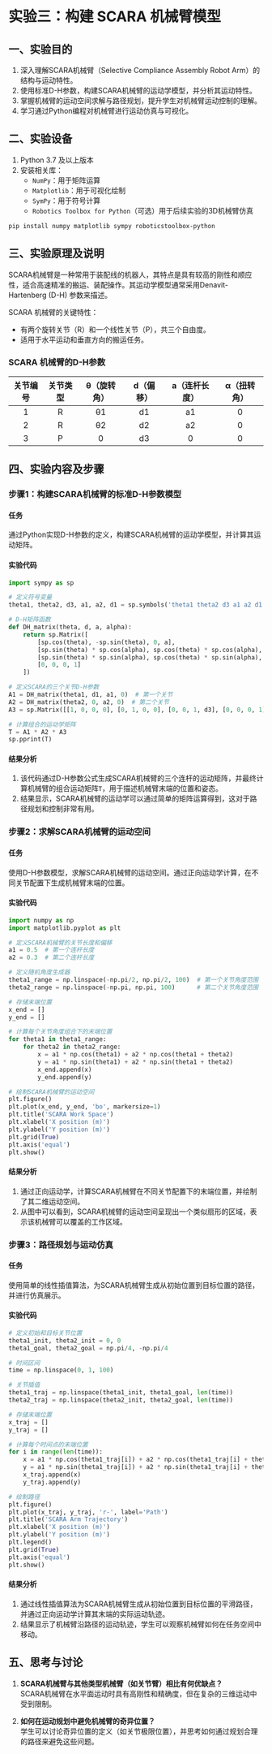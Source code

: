 # 实验三：构建 SCARA 机械臂模型

## 一、实验目的

1. 深入理解SCARA机械臂（Selective Compliance Assembly Robot Arm）的结构与运动特性。
2. 使用标准D-H参数，构建SCARA机械臂的运动学模型，并分析其运动特性。
3. 掌握机械臂的运动空间求解与路径规划，提升学生对机械臂运动控制的理解。
4. 学习通过Python编程对机械臂进行运动仿真与可视化。

## 二、实验设备

1. Python 3.7 及以上版本
2. 安装相关库：
   - `NumPy`：用于矩阵运算
   - `Matplotlib`：用于可视化绘制
   - `SymPy`：用于符号计算
   - `Robotics Toolbox for Python`（可选）用于后续实验的3D机械臂仿真

```bash
pip install numpy matplotlib sympy roboticstoolbox-python
```

## 三、实验原理及说明

SCARA机械臂是一种常用于装配线的机器人，其特点是具有较高的刚性和顺应性，适合高速精准的搬运、装配操作。其运动学模型通常采用Denavit-Hartenberg (D-H) 参数来描述。

SCARA 机械臂的关键特性：
- 有两个旋转关节（R）和一个线性关节（P），共三个自由度。
- 适用于水平运动和垂直方向的搬运任务。

### SCARA 机械臂的D-H参数

| 关节编号 | 关节类型 | θ（旋转角） | d（偏移） | a（连杆长度） | α（扭转角） |
| :--: | :--: | :--: | :--: | :--: | :--: |
| 1 | R | θ1 | d1 | a1 | 0 |
| 2 | R | θ2 | d2 | a2 | 0 |
| 3 | P | 0 | d3 | 0 | 0 |

## 四、实验内容及步骤

### 步骤1：构建SCARA机械臂的标准D-H参数模型

#### 任务

通过Python实现D-H参数的定义，构建SCARA机械臂的运动学模型，并计算其运动矩阵。

#### 实验代码

```python
import sympy as sp

# 定义符号变量
theta1, theta2, d3, a1, a2, d1 = sp.symbols('theta1 theta2 d3 a1 a2 d1')

# D-H矩阵函数
def DH_matrix(theta, d, a, alpha):
    return sp.Matrix([
        [sp.cos(theta), -sp.sin(theta), 0, a],
        [sp.sin(theta) * sp.cos(alpha), sp.cos(theta) * sp.cos(alpha), -sp.sin(alpha), -sp.sin(alpha) * d],
        [sp.sin(theta) * sp.sin(alpha), sp.cos(theta) * sp.sin(alpha), sp.cos(alpha), sp.cos(alpha) * d],
        [0, 0, 0, 1]
    ])

# 定义SCARA的三个关节D-H参数
A1 = DH_matrix(theta1, d1, a1, 0)  # 第一个关节
A2 = DH_matrix(theta2, 0, a2, 0)  # 第二个关节
A3 = sp.Matrix([[1, 0, 0, 0], [0, 1, 0, 0], [0, 0, 1, d3], [0, 0, 0, 1]])  # 第三个关节（平移）

# 计算组合的运动学矩阵
T = A1 * A2 * A3
sp.pprint(T)
```

#### 结果分析

1. 该代码通过D-H参数公式生成SCARA机械臂的三个连杆的运动矩阵，并最终计算机械臂的组合运动矩阵`T`，用于描述机械臂末端的位置和姿态。
2. 结果显示，SCARA机械臂的运动学可以通过简单的矩阵运算得到，这对于路径规划和控制非常有用。

### 步骤2：求解SCARA机械臂的运动空间

#### 任务

使用D-H参数模型，求解SCARA机械臂的运动空间。通过正向运动学计算，在不同关节配置下生成机械臂末端的位置。

#### 实验代码

```python
import numpy as np
import matplotlib.pyplot as plt

# 定义SCARA机械臂的关节长度和偏移
a1 = 0.5  # 第一个连杆长度
a2 = 0.3  # 第二个连杆长度

# 定义随机角度生成器
theta1_range = np.linspace(-np.pi/2, np.pi/2, 100)  # 第一个关节角度范围
theta2_range = np.linspace(-np.pi, np.pi, 100)      # 第二个关节角度范围

# 存储末端位置
x_end = []
y_end = []

# 计算每个关节角度组合下的末端位置
for theta1 in theta1_range:
    for theta2 in theta2_range:
        x = a1 * np.cos(theta1) + a2 * np.cos(theta1 + theta2)
        y = a1 * np.sin(theta1) + a2 * np.sin(theta1 + theta2)
        x_end.append(x)
        y_end.append(y)

# 绘制SCARA机械臂的运动空间
plt.figure()
plt.plot(x_end, y_end, 'bo', markersize=1)
plt.title('SCARA Work Space')
plt.xlabel('X position (m)')
plt.ylabel('Y position (m)')
plt.grid(True)
plt.axis('equal')
plt.show()
```

#### 结果分析

1. 通过正向运动学，计算SCARA机械臂在不同关节配置下的末端位置，并绘制了其二维运动空间。
2. 从图中可以看到，SCARA机械臂的运动空间呈现出一个类似扇形的区域，表示该机械臂可以覆盖的工作区域。

### 步骤3：路径规划与运动仿真

#### 任务

使用简单的线性插值算法，为SCARA机械臂生成从初始位置到目标位置的路径，并进行仿真展示。

#### 实验代码

```python
# 定义初始和目标关节位置
theta1_init, theta2_init = 0, 0
theta1_goal, theta2_goal = np.pi/4, -np.pi/4

# 时间区间
time = np.linspace(0, 1, 100)

# 关节插值
theta1_traj = np.linspace(theta1_init, theta1_goal, len(time))
theta2_traj = np.linspace(theta2_init, theta2_goal, len(time))

# 存储末端位置
x_traj = []
y_traj = []

# 计算每个时间点的末端位置
for i in range(len(time)):
    x = a1 * np.cos(theta1_traj[i]) + a2 * np.cos(theta1_traj[i] + theta2_traj[i])
    y = a1 * np.sin(theta1_traj[i]) + a2 * np.sin(theta1_traj[i] + theta2_traj[i])
    x_traj.append(x)
    y_traj.append(y)

# 绘制路径
plt.figure()
plt.plot(x_traj, y_traj, 'r-', label='Path')
plt.title('SCARA Arm Trajectory')
plt.xlabel('X position (m)')
plt.ylabel('Y position (m)')
plt.legend()
plt.grid(True)
plt.axis('equal')
plt.show()
```

#### 结果分析

1. 通过线性插值算法为SCARA机械臂生成从初始位置到目标位置的平滑路径，并通过正向运动学计算其末端的实际运动轨迹。
2. 结果显示了机械臂沿路径的运动轨迹，学生可以观察机械臂如何在任务空间中移动。

## 五、思考与讨论

1. **SCARA机械臂与其他类型机械臂（如关节臂）相比有何优缺点？**  
   SCARA机械臂在水平面运动时具有高刚性和精确度，但在复杂的三维运动中受到限制。

2. **如何在运动规划中避免机械臂的奇异位置？**  
   学生可以讨论奇异位置的定义（如关节极限位置），并思考如何通过规划合理的路径来避免这些问题。